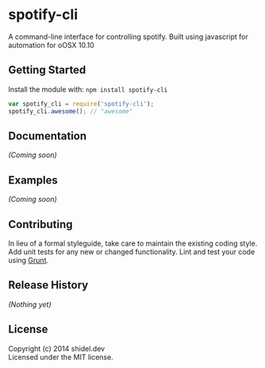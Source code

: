 # spotify-cli

A command-line interface for controlling spotify.  Built using javascript for automation for oOSX 10.10

## Getting Started
Install the module with: `npm install spotify-cli`

```javascript
var spotify_cli = require('spotify-cli');
spotify_cli.awesome(); // "awesome"
```

## Documentation
_(Coming soon)_

## Examples
_(Coming soon)_

## Contributing
In lieu of a formal styleguide, take care to maintain the existing coding style. Add unit tests for any new or changed functionality. Lint and test your code using [Grunt](http://gruntjs.com/).

## Release History
_(Nothing yet)_

## License
Copyright (c) 2014 shidel.dev  
Licensed under the MIT license.
